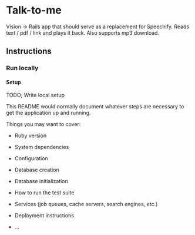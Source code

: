 # Talk-to-me
Vision -> Rails app that should serve as a replacement for Speechify. Reads text / pdf / link and plays it back. Also supports mp3 download.  

## Instructions
### Run locally
#### Setup
TODO; Write local setup

This README would normally document whatever steps are necessary to get the
application up and running.

Things you may want to cover:

* Ruby version

* System dependencies

* Configuration

* Database creation

* Database initialization

* How to run the test suite

* Services (job queues, cache servers, search engines, etc.)

* Deployment instructions

* ...
